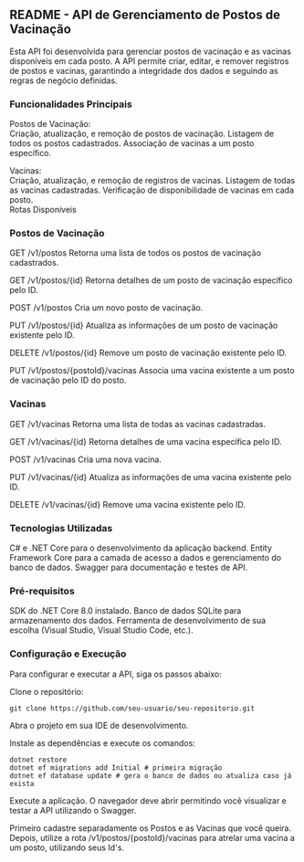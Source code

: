 ## README - API de Gerenciamento de Postos de Vacinação
Esta API foi desenvolvida para gerenciar postos de vacinação e as vacinas disponíveis em cada posto. A API permite criar, editar, e remover registros de postos e vacinas, garantindo a integridade dos dados e seguindo as regras de negócio definidas.

### Funcionalidades Principais  
Postos de Vacinação:  
Criação, atualização, e remoção de postos de vacinação.
Listagem de todos os postos cadastrados.
Associação de vacinas a um posto específico.  

Vacinas:  
Criação, atualização, e remoção de registros de vacinas.
Listagem de todas as vacinas cadastradas.
Verificação de disponibilidade de vacinas em cada posto.  
Rotas Disponíveis  

### Postos de Vacinação  

GET /v1/postos
Retorna uma lista de todos os postos de vacinação cadastrados.  

GET /v1/postos/{id}
Retorna detalhes de um posto de vacinação específico pelo ID.  

POST /v1/postos
Cria um novo posto de vacinação.  

PUT /v1/postos/{id} 
Atualiza as informações de um posto de vacinação existente pelo ID.  

DELETE /v1/postos/{id}
Remove um posto de vacinação existente pelo ID.  

PUT /v1/postos/{postoId}/vacinas
Associa uma vacina existente a um posto de vacinação pelo ID do posto.  

### Vacinas  

GET /v1/vacinas
Retorna uma lista de todas as vacinas cadastradas. 

GET /v1/vacinas/{id}
Retorna detalhes de uma vacina específica pelo ID.  

POST /v1/vacinas
Cria uma nova vacina.  

PUT /v1/vacinas/{id}
Atualiza as informações de uma vacina existente pelo ID.  

DELETE /v1/vacinas/{id}
Remove uma vacina existente pelo ID.  

### Tecnologias Utilizadas
C# e .NET Core para o desenvolvimento da aplicação backend.
Entity Framework Core para a camada de acesso a dados e gerenciamento do banco de dados.
Swagger para documentação e testes de API.  

### Pré-requisitos
SDK do .NET Core 8.0 instalado.
Banco de dados SQLite para armazenamento dos dados.
Ferramenta de desenvolvimento de sua escolha (Visual Studio, Visual Studio Code, etc.).  

### Configuração e Execução
Para configurar e executar a API, siga os passos abaixo:

Clone o repositório:

```
git clone https://github.com/seu-usuario/seu-repositorio.git
```

Abra o projeto em sua IDE de desenvolvimento.

Instale as dependências e execute os comandos:  

```
dotnet restore
dotnet ef migrations add Initial # primeira migração
dotnet ef database update # gera o banco de dados ou atualiza caso já exista
```
Execute a aplicação. O navegador deve abrir permitindo você visualizar e testar a API utilizando o Swagger.

Primeiro cadastre separadamente os Postos e as Vacinas que você queira. Depois, utilize a rota /v1/postos/{postoId}/vacinas
para atrelar uma vacina a um posto, utilizando seus Id's.
